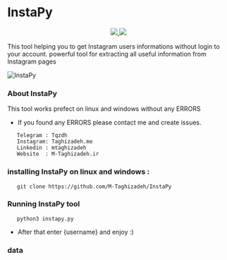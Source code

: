 # InstaPy
<p align="center">
   <a href="https://twitter.com/m__taghizadeh">
      <img src="https://img.shields.io/twitter/follow/m__taghizadeh?label=Follow">
   </a>
   <a href="https://github.com/m-taghizadeh">
      <img src="https://img.shields.io/github/followers/m-taghizadeh?label=Follow&style=social">
   </a>
</p>

This tool helping you to get Instagram users informations without login to your account.
powerful tool for extracting all useful information from Instagram pages

![InstaPy](Docs/)

### About InstaPy

This tool works prefect on linux and windows without any ERRORS
* If you found any ERRORS please contact me and create issues.

```
   Telegram : Tqzdh
   Instagram: Taghizadeh.me
   Linkedin : mtaghizadeh
   Website  : M-Taghizadeh.ir 
```

### installing InstaPy on linux and windows :
```
   git clone https://github.com/M-Taghizadeh/InstaPy
```

### Running InstaPy tool
```
   python3 instapy.py
```
* After that enter {username} and enjoy :)


### data


